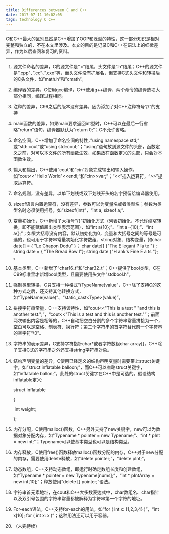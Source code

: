 ```yaml
---
title: Differences between C and C++
date: 2017-07-11 10:02:05
tags: technology C C++
---
```


***



C和C++最大的区别显然是C++增加了OOP和泛型的特性，这一部分知识是相对完整和独立的，不在本文里涉及。本文的目的是记录C和C++在语法上的细微差异，作为以后查阅和复习的资料。

***



1. 源文件命名的差异，C的源文件是“.c”结尾，头文件是“.h”结尾；C++的源文件是“.cpp"、”.cc“、”.cxx“等，而头文件没有扩展名，但支持C式头文件和转换后的C头文件，如”math.h“和”cmath“。

2. 编译器的差异，C使用gcc编译，C++使用g++编译，两个命令的编译选项大部分相同，编译过程相同。

3. 注释的差异，C99之后的版本没有差异，因为添加了对C++注释符号”//“的支持

4. main函数的差异，如果main要求返回int型时，C++可以在最后一行省略”return“语句，编译器默认为”return 0;“；C不允许省略。

5. 命名空间，C++增加了命名空间的特性，”using namespace std;“ 或”std::cout“或”using std::cout;“；”using“语句放到源文件的头部，函数定义之前，对可以本文件的所有函数生效，如果放在函数定义的头部，只会对本函数生效。

6. 输入和输出，C++使用”cout“和”cin“对象完成输出和输入操作。如”cout<<"Hello World"<\<endl;“和”cin>>var;“；“<<”插入运算符，“>>”提取运算符。

7. 命名规则，没有差异，以单下划线或双下划线开头的名字预留给编译器使用。

8. sizeof语言内置运算符，没有差异，参数可以为变量名或者类型名；参数为类型名时必须使用括号，如“sizeof(int)”，“int a, sizeof a;”.

9. 变量初始化，C++新增了大括号“{}”初始化方式（列表初始化，不允许缩窄转换，即不能赋值超出类型表示范围），如“int a{10};”、“int a={10};”、“int a{};”；如果大括号没有内容，默认初始化为0，变量和大括号之间的等号是可选的，也可用于字符串常量初始化字符数组、string对象、结构变量，如char date[] = { "Le Chapon Dodu" }；
   char date[] {"The E legant P la te "} ;
   string date = { "The Bread Bow l"};
   string date {"H ank's Fine E a ts "}; 。

10. 基本类型，C++新增了“char16\_t”和“char32\_t”；C++提供了bool类型，C在C99标准里才新增bool类型，且需要使用头文件"stdbool.h"。

11. 强制类型转换，C只支持一种格式“(TypeName)value”，C++除了支持C的这种方式之后，还支持其他转换方式，如“TypeName(value)”、“static_cast\<Type>(value)”。

12. 拼接字符串常量，C++支持该特性，如“cout<<"This is a test " "and this is another test.";”，“cout<<"This is a test and this is another test."”；前面两次输出内容是相等的，C++自动把空白分割的多个字符串常量拼接为一个，空白可以是空格、制表符、换行符；第二个字符串的首字符替代前一个字符串的空字符“\0”。

13. 字符串的表示差异，C支持字符指针char*或者字符数组char array[]，C++除了支持C式的字符串之外还支持string字符串对象。

14. 结构声明变量的差异，C使用已经定义的结构声明变量时需要带上struct关键字，如“struct inflatable balloon;”，而C++可以省略struct关键字，如“inflatable ballon;”，此处的struct关键字在C++中是可选的。假设结构inflatable定义:

    struct inflatable 

    {

    ​    int weight;

    };

15. 内存分配，C使用malloc()函数，C++另外支持了new关键字，new可以为数据对象分配内存，如"Typename * pointer = new Typename;"、“int * pInt = new int;”；Typename可以使基本类型也可以是结构类型。

16. 内存释放，C使用free()函数释放malloc()函数分配的内存，C++对于new分配的内存，需要使用delete释放，如“delete pointer;”，“delete pInt;”。

17. 动态数组，C++支持动态数组，即运行时确定数组长度和创建数组，如“Typename * pointer = new Typename[nums];”，“int * pIntArray = new int[10];”；释放使用“delete [] pointer;”语法。

18. 字符串首元素地址，在cout和C++大多数表达式中，char数组名、char指针以及双引号包围的字符串常量都被解释为字符串第一个字符的地址。

19. For-each语法，C++支持for-each的用法，如“for ( int x: {1,2,3,4} )”，“int x[10]; for ( int x: x )”；这种用法还可以用于容器。

20. （未完待续）

    ​